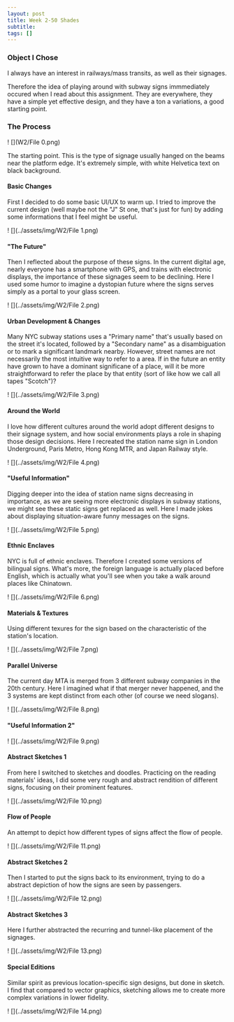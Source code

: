 ```yaml
---
layout: post
title: Week 2-50 Shades
subtitle: 
tags: []
---
```


### Object I Chose

I always have an interest in railways/mass transits, as well as their signages.

Therefore the idea of playing around with subway signs immmediately occured when I read about this assignment. They are everywhere, they have a simple yet effective design, and they have a ton a variations, a good starting point.



### The Process

! [](W2/File 0.png)

The starting point. This is the type of signage usually hanged on the beams near the platform edge. It's extremely simple, with white Helvetica text on black background.



#### Basic Changes

First I decided to do some basic UI/UX to warm up. I tried to improve the current design (well maybe not the "J" St one, that's just for fun) by adding some informations that I feel might be useful.

! [](../assets/img/W2/File 1.png)



#### "The Future"

Then I reflected about the purpose of these signs. In the current digital age, nearly everyone has a smartphone with GPS, and trains with electronic displays, the importance of these signages seem to be declining. Here I used some humor to imagine a dystopian future where the signs serves simply as a portal to your glass screen.

! [](../assets/img/W2/File 2.png)



#### Urban Development & Changes

Many NYC subway stations uses a "Primary name" that's usually based on the street it's located, followed by a "Secondary name" as a disambiguation or to mark a significant landmark nearby. However, street names are not necessarily the most intuitive way to refer to a area. If in the future an entity have grown to have a dominant significane of a place, will it be more straightforward to refer the place by that entity (sort of like how we call all tapes "Scotch")?

! [](../assets/img/W2/File 3.png)



#### Around the World

I love how different cultures around the world adopt different designs to their signage system, and how social environments plays a role in shaping those design decisions. Here I recreated the station name sign in London Underground, Paris Metro, Hong Kong MTR, and Japan Railway style.

! [](../assets/img/W2/File 4.png)



#### "Useful Information"

Digging deeper into the idea of station name signs decreasing in importance, as we are seeing more electronic displays in subway stations, we might see these static signs get replaced as well. Here I made jokes about displaying situation-aware funny messages on the signs.

! [](../assets/img/W2/File 5.png)



#### Ethnic Enclaves

NYC is full of ethnic enclaves. Therefore I created some versions of bilingual signs. What's more, the foreign language is actually placed before English, which is actually what you'll see when you take a walk around places like Chinatown.

! [](../assets/img/W2/File 6.png)



#### Materials & Textures

Using different texures for the sign based on the characteristic of the station's location.

! [](../assets/img/W2/File 7.png)



#### Parallel Universe

The current day MTA is merged from 3 different subway companies in the 20th century. Here I imagined what if that merger never happened, and the 3 systems are kept distinct from each other (of course we need slogans).

! [](../assets/img/W2/File 8.png)



#### "Useful Information 2"

! [](../assets/img/W2/File 9.png)



#### Abstract Sketches 1

From here I switched to sketches and doodles. Practicing on the reading materials' ideas, I did some very rough and abstract rendition of different signs, focusing on their prominent features.

! [](../assets/img/W2/File 10.png)



#### Flow of People

An attempt to depict how different types of signs affect the flow of people.

! [](../assets/img/W2/File 11.png)



#### Abstract Sketches 2

Then I started to put the signs back to its environment, trying to do a abstract depiction of how the signs are seen by passengers.

! [](../assets/img/W2/File 12.png)



#### Abstract Sketches 3

Here I further abstracted the recurring and tunnel-like placement of the signages.

! [](../assets/img/W2/File 13.png)



#### Special Editions

Similar spirit as previous location-specific sign designs, but done in sketch. I find that compared to vector graphics, sketching allows me to create more complex variations in lower fidelity.

! [](../assets/img/W2/File 14.png)


